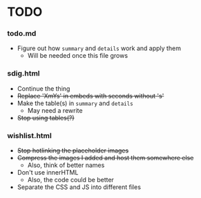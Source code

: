 # TODO

### todo.md

* Figure out how `summary` and `details` work and apply them
  * Will be needed once this file grows

### sdig.html

* Continue the thing
* ~~Replace 'XmYs' in embeds with seconds without 's'~~
* Make the table(s) in `summary` and `details`
  * May need a rewrite
* ~~Stop using tables(?)~~

### wishlist.html

* ~~Stop hotlinking the placeholder images~~
* ~~Compress the images I added and host them somewhere else~~
  * Also, think of better names
* Don't use innerHTML
  * Also, the code could be better
* Separate the CSS and JS into different files
